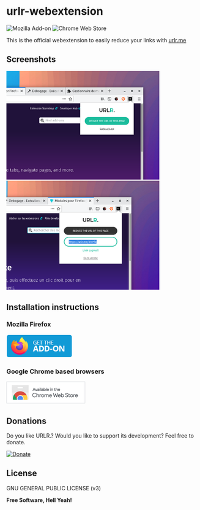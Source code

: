 # urlr-webextension

![Mozilla Add-on](https://img.shields.io/amo/users/urlr?label=Firefox%20users)
![Chrome Web Store](https://img.shields.io/chrome-web-store/users/akaigefigejahbihcinnkagmiajcfifd?label=Chrome%20users)

This is the official webextension to easily reduce your links with [urlr.me](https://urlr.me)

## Screenshots

<img src="data/screen1.png" alt="" width="400"/>

<img src="data/screen2.png" alt="" width="400"/>

## Installation instructions

### Mozilla Firefox

[![Foo](data/firefox-badge.png)](https://addons.mozilla.org/en-US/firefox/addon/urlr/)
    
### Google Chrome based browsers

[![Foo](data/chrome-badge.png)](https://chrome.google.com/webstore/detail/akaigefigejahbihcinnkagmiajcfifd/publish-accepted?authuser=1&hl=en)

## Donations

Do you like URLR.? Would you like to support its development? Feel free to donate.

[![Donate](https://img.shields.io/badge/Donate-PayPal-green.svg)](https://paypal.me/hposnic)

## License

GNU GENERAL PUBLIC LICENSE (v3)

**Free Software, Hell Yeah!**